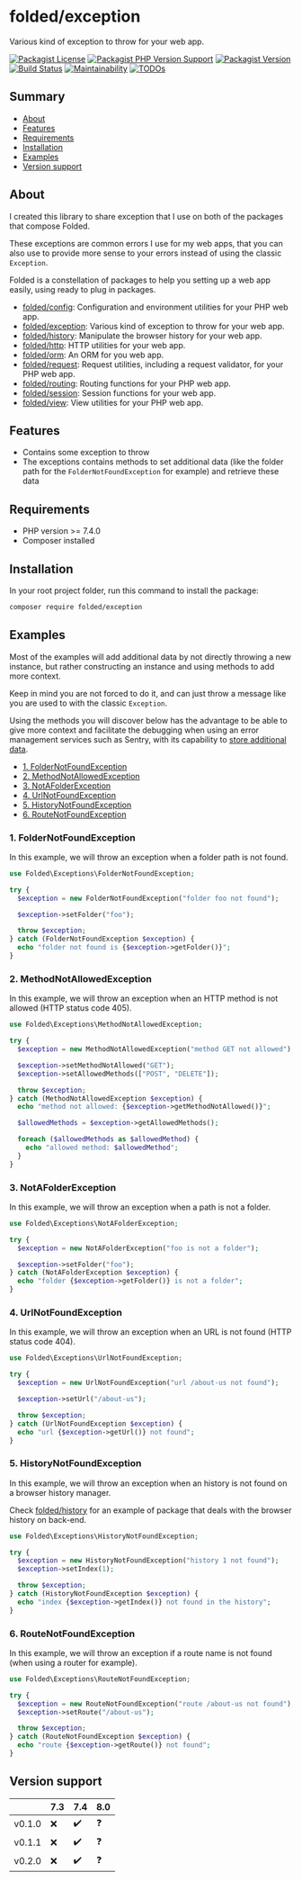# folded/exception

Various kind of exception to throw for your web app.

[![Packagist License](https://img.shields.io/packagist/l/folded/exception)](https://github.com/folded-php/exception/blob/master/LICENSE) [![Packagist PHP Version Support](https://img.shields.io/packagist/php-v/folded/exception)](https://github.com/folded-php/exception/blob/master/composer.json#L14) [![Packagist Version](https://img.shields.io/packagist/v/folded/exception)](https://packagist.org/packages/folded/exception) [![Build Status](https://travis-ci.com/folded-php/exception.svg?branch=master)](https://travis-ci.com/folded-php/exception) [![Maintainability](https://api.codeclimate.com/v1/badges/1a4cd312ebd463342bef/maintainability)](https://codeclimate.com/github/folded-php/exception/maintainability) [![TODOs](https://img.shields.io/endpoint?url=https://api.tickgit.com/badge?repo=github.com/folded-php/exception)](https://www.tickgit.com/browse?repo=github.com/folded-php/exception)

## Summary

- [About](#about)
- [Features](#features)
- [Requirements](#requirements)
- [Installation](#installation)
- [Examples](#examples)
- [Version support](#version-support)

## About

I created this library to share exception that I use on both of the packages that compose Folded.

These exceptions are common errors I use for my web apps, that you can also use to provide more sense to your errors instead of using the classic `Exception`.

Folded is a constellation of packages to help you setting up a web app easily, using ready to plug in packages.

- [folded/config](https://github.com/folded-php/config): Configuration and environment utilities for your PHP web app.
- [folded/exception](https://github.com/folded-php/exception): Various kind of exception to throw for your web app.
- [folded/history](https://github.com/folded-php/history): Manipulate the browser history for your web app.
- [folded/http](https://github.com/folded-php/http): HTTP utilities for your web app.
- [folded/orm](https://github.com/folded-php/orm): An ORM for you web app.
- [folded/request](https://github.com/folded-php/request): Request utilities, including a request validator, for your PHP web app.
- [folded/routing](https://github.com/folded-php/routing): Routing functions for your PHP web app.
- [folded/session](https://github.com/folded-php/session): Session functions for your web app.
- [folded/view](https://github.com/folded-php/view): View utilities for your PHP web app.

## Features

- Contains some exception to throw
- The exceptions contains methods to set additional data (like the folder path for the `FolderNotFoundException` for example) and retrieve these data

## Requirements

- PHP version >= 7.4.0
- Composer installed

## Installation

In your root project folder, run this command to install the package:

```bash
composer require folded/exception
```

## Examples

Most of the examples will add additional data by not directly throwing a new instance, but rather constructing an instance and using methods to add more context.

Keep in mind you are not forced to do it, and can just throw a message like you are used to with the classic `Exception`.

Using the methods you will discover below has the advantage to be able to give more context and facilitate the debugging when using an error management services such as Sentry, with its capability to [store additional data](https://docs.sentry.io/platforms/php/enriching-error-data/additional-data/manage-context/).

- [1. FolderNotFoundException](#1-foldernotfoundexception)
- [2. MethodNotAllowedException](#2-methodnotallowedexception)
- [3. NotAFolderException](#3-notafolderexception)
- [4. UrlNotFoundException](#4-urlnotfoundexception)
- [5. HistoryNotFoundException](#5-historynotfoundexception)
- [6. RouteNotFoundException](#6-routenotfoundexception)

### 1. FolderNotFoundException

In this example, we will throw an exception when a folder path is not found.

```php
use Folded\Exceptions\FolderNotFoundException;

try {
  $exception = new FolderNotFoundException("folder foo not found");

  $exception->setFolder("foo");

  throw $exception;
} catch (FolderNotFoundException $exception) {
  echo "folder not found is {$exception->getFolder()}";
}
```

### 2. MethodNotAllowedException

In this example, we will throw an exception when an HTTP method is not allowed (HTTP status code 405).

```php
use Folded\Exceptions\MethodNotAllowedException;

try {
  $exception = new MethodNotAllowedException("method GET not allowed");

  $exception->setMethodNotAllowed("GET");
  $exception->setAllowedMethods(["POST", "DELETE"]);

  throw $exception;
} catch (MethodNotAllowedException $exception) {
  echo "method not allowed: {$exception->getMethodNotAllowed()}";

  $allowedMethods = $exception->getAllowedMethods();

  foreach ($allowedMethods as $allowedMethod) {
    echo "allowed method: $allowedMethod";
  }
}
```

### 3. NotAFolderException

In this example, we will throw an exception when a path is not a folder.

```php
use Folded\Exceptions\NotAFolderException;

try {
  $exception = new NotAFolderException("foo is not a folder");

  $exception->setFolder("foo");
} catch (NotAFolderException $exception) {
  echo "folder {$exception->getFolder()} is not a folder";
}
```

### 4. UrlNotFoundException

In this example, we will throw an exception when an URL is not found (HTTP status code 404).

```php
use Folded\Exceptions\UrlNotFoundException;

try {
  $exception = new UrlNotFoundException("url /about-us not found");

  $exception->setUrl("/about-us");

  throw $exception;
} catch (UrlNotFoundException $exception) {
  echo "url {$exception->getUrl()} not found";
}
```

### 5. HistoryNotFoundException

In this example, we will throw an exception when an history is not found on a browser history manager.

Check [folded/history](https://github.com/folded-php/history) for an example of package that deals with the browser history on back-end.

```php
use Folded\Exceptions\HistoryNotFoundException;

try {
  $exception = new HistoryNotFoundException("history 1 not found");
  $exception->setIndex(1);

  throw $exception;
} catch (HistoryNotFoundException $exception) {
  echo "index {$exception->getIndex()} not found in the history";
}
```

### 6. RouteNotFoundException

In this example, we will throw an exception if a route name is not found (when using a router for example).

```php
use Folded\Exceptions\RouteNotFoundException;

try {
  $exception = new RouteNotFoundException("route /about-us not found");
  $exception->setRoute("/about-us");

  throw $exception;
} catch (RouteNotFoundException $exception) {
  echo "route {$exception->getRoute()} not found";
}
```

## Version support

|        | 7.3 | 7.4 | 8.0 |
| ------ | --- | --- | --- |
| v0.1.0 | ❌  | ✔️  | ❓  |
| v0.1.1 | ❌  | ✔️  | ❓  |
| v0.2.0 | ❌  | ✔️  | ❓  |
